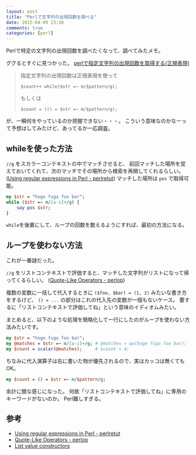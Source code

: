 ```yaml
---
layout: post
title: "Perlで文字列の出現回数を調べる"
date: 2015-04-09 23:28
comments: true
categories: [perl]
---
```


Perlで特定の文字列の出現回数を調べたくなって、調べてみたメモ。

<!-- More -->

ググるとすぐに見つかった。
[perlで指定文字列の出現回数を取得する(正規表現)](http://d.hatena.ne.jp/shuer/20120907/1347025991)

> 指定文字列の出現回数は正規表現を使って
> 
> `$count++ while($str =~ m/$pattern/g);`
>
> もしくは
> 
> `$count = (() = $str =~ m/$pattern/g);`

が、一瞬何をやっているのか把握できない・・・。
こういう意味なのかなーって予想はしてみたけど、あってるか一応調査。

## whileを使った方法

`//g` をスカラーコンテキストの中でマッチさせると、
前回マッチした場所を覚えておいてくれて、次のマッチでその場所から検索を再開してくれるらしい。
([Using regular expressions in Perl - perlretut](http://perldoc.perl.org/perlretut.html#Using-regular-expressions-in-Perl))
マッチした場所は `pos` で取得可能。

``` perl
my $str = "hoge fuga foo bar";
while ($str =~ m/[a-z]+/g) {
    say pos $str;
}
```

`while`を後置にして、ループの回数を数えるようにすれば、最初の方法になる。

## ループを使わない方法

これが一番謎だった。

`//g` をリストコンテキストで評価すると、マッチした文字列がリストになって帰ってくるらしい。
([Quote-Like Operators - perlop](http://perldoc.perl.org/perlop.html#Regexp-Quote-Like-Operators))

複数の変数に一括して代入するときに `($foo, $bar) = (1, 2)` みたいな書き方をするけど、
`() = ...` の部分はこれの代入先の変数が一個もないケース。
要するに「リストコンテキストで評価してね」という意味のイディオムみたい。

まとめると、以下のような処理を簡略化して一行にしたのがループを使わない方法みたいです。

``` perl
my $str = "hoge fuga foo bar";
my @matches = $str =~ m/[a-z]+/g; # @matches = qw(hoge fuga foo bar);
my $count = scalar(@matches);     # $count = 4;
```

ちなみに代入演算子は右に書いた物が優先されるので、実はカッコは無くてもOK。

``` perl
my $count = () = $str =~ m/$pattern/g;
```

余計に闇な感じになった。
何故「リストコンテキストで評価してね」に専用のキーワードがないのか。
Perl難しすぎる。

## 参考

- [Using regular expressions in Perl - perlretut](http://perldoc.perl.org/perlretut.html#Using-regular-expressions-in-Perl)
- [Quote-Like Operators - perlop](http://perldoc.perl.org/perlop.html#Regexp-Quote-Like-Operators)
- [List value constructors](http://perldoc.perl.org/perldata.html#List-value-constructors)
